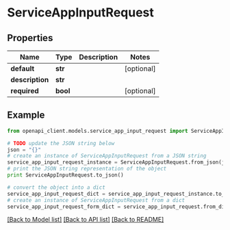 # ServiceAppInputRequest


## Properties

Name | Type | Description | Notes
------------ | ------------- | ------------- | -------------
**default** | **str** |  | [optional] 
**description** | **str** |  | 
**required** | **bool** |  | [optional] 

## Example

```python
from openapi_client.models.service_app_input_request import ServiceAppInputRequest

# TODO update the JSON string below
json = "{}"
# create an instance of ServiceAppInputRequest from a JSON string
service_app_input_request_instance = ServiceAppInputRequest.from_json(json)
# print the JSON string representation of the object
print ServiceAppInputRequest.to_json()

# convert the object into a dict
service_app_input_request_dict = service_app_input_request_instance.to_dict()
# create an instance of ServiceAppInputRequest from a dict
service_app_input_request_form_dict = service_app_input_request.from_dict(service_app_input_request_dict)
```
[[Back to Model list]](../README.md#documentation-for-models) [[Back to API list]](../README.md#documentation-for-api-endpoints) [[Back to README]](../README.md)



